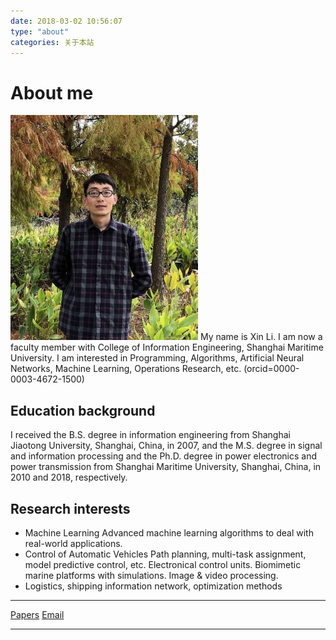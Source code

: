 ```yaml
---
date: 2018-03-02 10:56:07
type: "about"
categories: 关于本站
---
```

# About me

<img src="/images/photo.lx.github.io.jpg" class="floatpic" width="300" height="360">
My name is Xin Li. I am now a faculty member with College of Information Engineering, Shanghai Maritime University. I am interested in Programming, Algorithms, Artificial Neural Networks, Machine Learning, Operations Research, etc. (orcid=0000-0003-4672-1500)

<!-- ![photo_1](/images/photo.jpg) -->

<!--and deep learning based algorithms, -->

## Education background

I received the B.S. degree in information engineering from Shanghai Jiaotong University, Shanghai, China, in 2007, and the M.S. degree in signal and information processing and the Ph.D. degree in power electronics and power transmission from Shanghai Maritime University, Shanghai, China, in 2010 and 2018, respectively. 

## Research interests

- Machine Learning 
  Advanced machine learning algorithms to deal with real-world applications.
- Control of Automatic Vehicles
  Path planning, multi-task assignment, model predictive control, etc. 
  Electronical control units. 
  Biomimetic marine platforms with simulations. 
  Image & video processing. 
- Logistics, shipping information network, optimization methods


-----

<!-- [Papers](https://ayawaya2014.github.io/Publications/) -->
[Papers](https://scholar.google.com/citations?hl=zh-CN&user=rRUevTsAAAAJ&view_op=list_works&sortby=pubdate)
[Email](mailto:lixin850224@163.com)

<!-- Deprecated blog: http://shmtuee.vicp.net (2015-2018) -->
<!-- Email: [lixin850224@163.com](mailto:lixin850224@163.com) -->

------

